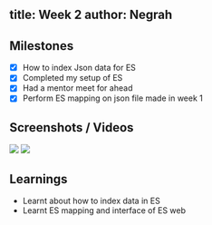 title: Week 2
author: Negrah
---

## Milestones

- [x] How to index Json data for ES
- [x] Completed my setup of ES 
- [x] Had a mentor meet for ahead 
- [x] Perform ES mapping on json file made in week 1

## Screenshots / Videos
<img src='img/10_7.png'/>
<img src='img/11_7.png'/>


## Learnings

- Learnt about how to index data in ES
- Learnt ES mapping and interface of ES web

